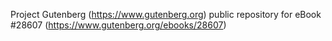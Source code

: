 Project Gutenberg (https://www.gutenberg.org) public repository for eBook #28607 (https://www.gutenberg.org/ebooks/28607)
